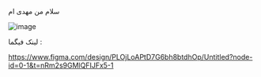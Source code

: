 
سلام من مهدی ام

![image](https://github.com/user-attachments/assets/3c4f7c9d-84ce-413f-a6be-4d42cdb2988a)


لینک فیگما : 

https://www.figma.com/design/PLOjLoAPtD7G6bh8btdhOp/Untitled?node-id=0-1&t=nRm2s9GMlQFIJFx5-1
